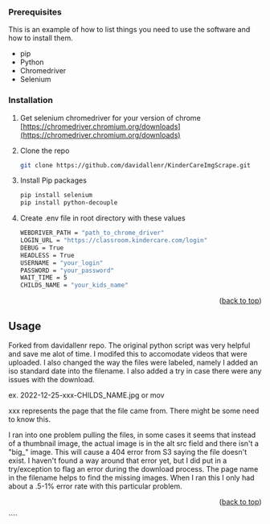 ### Prerequisites

This is an example of how to list things you need to use the software and how to install them.

- pip
- Python
- Chromedriver
- Selenium

### Installation

1. Get selenium chromedriver for your version of chrome [https://chromedriver.chromium.org/downloads](https://chromedriver.chromium.org/downloads)
2. Clone the repo
   ```sh
   git clone https://github.com/davidallenr/KinderCareImgScrape.git
   ```
3. Install Pip packages

   ```sh
   pip install selenium
   pip install python-decouple
   ```

4. Create .env file in root directory with these values

   ```sh
   WEBDRIVER_PATH = "path_to_chrome_driver"
   LOGIN_URL = "https://classroom.kindercare.com/login"
   DEBUG = True
   HEADLESS = True
   USERNAME = "your_login"
   PASSWORD = "your_password"
   WAIT_TIME = 5
   CHILDS_NAME = "your_kids_name"
   ```

<p align="right">(<a href="#top">back to top</a>)</p>

<!-- USAGE EXAMPLES -->

## Usage
Forked from davidallenr repo. The original python script was very helpful and save me alot of time. I modifed this to accomodate videos that were uploaded. I also changed the way the files were labeled, namely I added an iso standard date into the filename. I also added a try in case there were any issues with the download. 

ex. 2022-12-25-xxx-CHILDS_NAME.jpg or mov

xxx represents the page that the file came from. There might be some need to know this.

I ran into one problem pulling the files, in some cases it seems that instead of a thumbnail image, the actual image is in the alt src field and there isn't a "big_" image. This will cause a 404 error from S3 saying the file doesn't exist. I haven't found a way around that error yet, but I did put in a try/exception to flag an error during the download process. The page name in the filename helps to find the missing images. When I ran this I only had about a .5-1% error rate with this particular problem. 

<p align="right">(<a href="#top">back to top</a>)</p>
````
